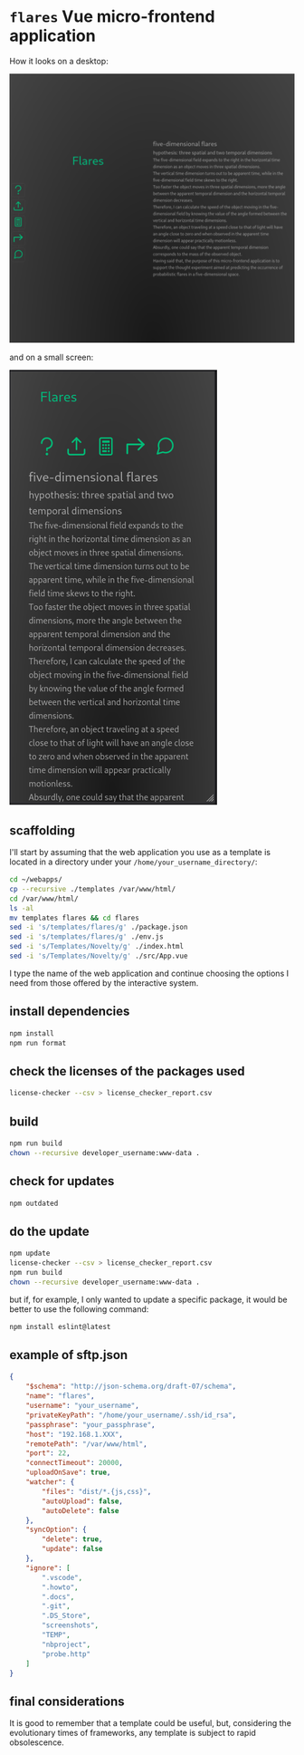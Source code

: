 # `flares` Vue micro-frontend application

How it looks on a desktop:

![flares help desktop view](screenshots/flares_help_desktop_view.png)

and on a small screen:

![flares help mobile view](screenshots/flares_help_mobile_view.png)

## scaffolding

I'll start by assuming that the web application you use as a template is located in a directory under your `/home/your_username_directory/`:

```sh
cd ~/webapps/
cp --recursive ./templates /var/www/html/
cd /var/www/html/
ls -al
mv templates flares && cd flares
sed -i 's/templates/flares/g' ./package.json
sed -i 's/templates/flares/g' ./env.js
sed -i 's/Templates/Novelty/g' ./index.html
sed -i 's/Templates/Novelty/g' ./src/App.vue
```

I type the name of the web application and continue choosing the options I need from those offered by the interactive system.

## install dependencies

```sh
npm install
npm run format
```

## check the licenses of the packages used

```sh
license-checker --csv > license_checker_report.csv
```

## build

```sh
npm run build
chown --recursive developer_username:www-data .
```

## check for updates

```sh
npm outdated
```

## do the update

```sh
npm update
license-checker --csv > license_checker_report.csv
npm run build
chown --recursive developer_username:www-data .
```

but if, for example, I only wanted to update a specific package, it would be better to use the following command:

```sh
npm install eslint@latest
```

## example of sftp.json

```json
{
    "$schema": "http://json-schema.org/draft-07/schema",
    "name": "flares",
    "username": "your_username",
    "privateKeyPath": "/home/your_username/.ssh/id_rsa",
    "passphrase": "your_passphrase",
    "host": "192.168.1.XXX",
    "remotePath": "/var/www/html",
    "port": 22,
    "connectTimeout": 20000,
    "uploadOnSave": true,
    "watcher": {
        "files": "dist/*.{js,css}",
        "autoUpload": false,
        "autoDelete": false
    },
    "syncOption": {
        "delete": true,
        "update": false
    },
    "ignore": [
        ".vscode",
        ".howto",
        ".docs",
        ".git",
        ".DS_Store",
        "screenshots",
        "TEMP",
        "nbproject",
        "probe.http"
    ]
}
```

## final considerations

It is good to remember that a template could be useful, but, considering the evolutionary times of frameworks, any template is subject to rapid obsolescence.
